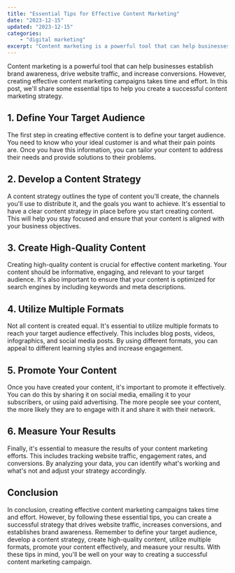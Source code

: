 ```yaml
---
title: "Essential Tips for Effective Content Marketing"
date: "2023-12-15"
updated: "2023-12-15"
categories: 
    - "digital marketing"  
excerpt: "Content marketing is a powerful tool that can help businesses establish brand awareness, drive website traffic, and increase conversions. However, creating effective content marketing campaigns takes time and effort. In this post, we'll share some essential tips to help you create a successful content marketing strategy."
--- 
```

Content marketing is a powerful tool that can help businesses establish brand awareness, drive website traffic, and increase conversions. However, creating effective content marketing campaigns takes time and effort. In this post, we'll share some essential tips to help you create a successful content marketing strategy.

## 1. Define Your Target Audience
The first step in creating effective content is to define your target audience. You need to know who your ideal customer is and what their pain points are. Once you have this information, you can tailor your content to address their needs and provide solutions to their problems.

## 2. Develop a Content Strategy
A content strategy outlines the type of content you'll create, the channels you'll use to distribute it, and the goals you want to achieve. It's essential to have a clear content strategy in place before you start creating content. This will help you stay focused and ensure that your content is aligned with your business objectives.

## 3. Create High-Quality Content
Creating high-quality content is crucial for effective content marketing. Your content should be informative, engaging, and relevant to your target audience. It's also important to ensure that your content is optimized for search engines by including keywords and meta descriptions.

## 4. Utilize Multiple Formats
Not all content is created equal. It's essential to utilize multiple formats to reach your target audience effectively. This includes blog posts, videos, infographics, and social media posts. By using different formats, you can appeal to different learning styles and increase engagement.

## 5. Promote Your Content
Once you have created your content, it's important to promote it effectively. You can do this by sharing it on social media, emailing it to your subscribers, or using paid advertising. The more people see your content, the more likely they are to engage with it and share it with their network.

## 6. Measure Your Results
Finally, it's essential to measure the results of your content marketing efforts. This includes tracking website traffic, engagement rates, and conversions. By analyzing your data, you can identify what's working and what's not and adjust your strategy accordingly.

## Conclusion
In conclusion, creating effective content marketing campaigns takes time and effort. However, by following these essential tips, you can create a successful strategy that drives website traffic, increases conversions, and establishes brand awareness. Remember to define your target audience, develop a content strategy, create high-quality content, utilize multiple formats, promote your content effectively, and measure your results. With these tips in mind, you'll be well on your way to creating a successful content marketing campaign.
